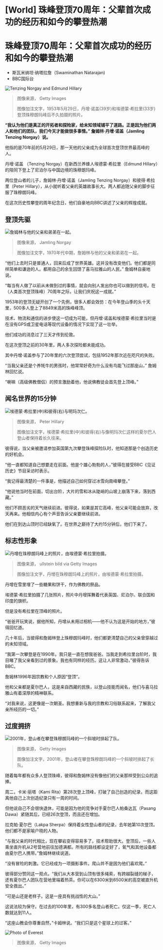 # [World] 珠峰登顶70周年：父辈首次成功的经历和如今的攀登热潮

#  珠峰登顶70周年：父辈首次成功的经历和如今的攀登热潮

  * 斯瓦米纳坦·纳塔拉詹（Swaminathan Natarajan) 
  * BBC国际台 


![Tenzing Norgay and Edmund Hillary](_129878200_everest1.jpg)

> 图像来源，  Getty Images
>
> 图像加注文字，1953年5月29日，丹增·诺盖(39岁)和埃德蒙·希拉里(33岁)登顶珠穆朗玛峰后不久拍摄的照片。

**“我认为他们是真正的开拓者和探险家，给未知领域铺平了道路。正是因为他们两人和他们的团队，我们今天才能做很多事情。” 詹姆林·丹增·诺盖（Jamling Tenzing Norgay）说。**

他指的是70年前的5月29日，那一天他的父亲成为全球首次登顶世界最高峰的人。

丹增·诺盖 （Tenzing Norgay）在新西兰养蜂人埃德蒙·希拉里（Edmund Hillary）的陪同下登上了尼泊尔与中国边境的珠穆朗玛峰。

两位登山者的儿子，詹姆林·丹增·诺盖（Jamling Tenzing Norgay）和彼得·希拉里（Peter Hillary），从小就听着父亲的英雄故事长大。两人都追随父亲的脚步征服了珠穆朗玛峰。

在这次历史性攀登的周年纪念日，他们自豪地向BBC讲述了父亲的辉煌成就。

##  登顶先驱

![詹姆林与他的父亲和弟弟在一起。](_129878199_eve3.jpg)

> 图像来源，  Jamling Norgay
>
> 图像加注文字，1970年代中期，詹姆林与他的父亲和弟弟在一起。

“他们上去时只是普通人，回来后成了世界英雄。这并没有改变他们。他们都是同样简单和谦逊的人。都用自己的余生回馈了喜马拉雅山的人民，” 詹姆林自豪地说。

“每当有人做了以前从未做到过的事情，就会向别人发出你也可以做到的信号。在（人类首次登顶珠峰）70周年之际，让我们庆祝这一成就。”

1953年的登顶无疑开创了一个先例，很多人都会效仿：在今年登山季的头十天里，500多人登上了8849米高的珠峰峰顶。

技术、物流和通信的进步使这一切成为可能，但丹增·诺盖和埃德蒙·希拉里当时是在没有GPS或卫星电话等现代设备的情况下实现了这一壮举。

他们成功的消息过了三天才传到伦敦。

在这次登顶之前的30年里，两人多次探险都未能成功。

其中丹增·诺盖参与了20年里的六次登顶尝试，包括1952年那次近在咫尺的失败。

“当我父亲还是个养牦牛的男孩时，他常常好奇为什么没有鸟能飞过那座山，” 詹姆林回忆说。

“喇嘛（高级佛教僧侣）的预言激励着他，他说佛教徒会首先登上顶峰。”

##  闻名世界的15分钟

![埃德蒙·希拉里\(中\)和彼得\(右\)与明玛次仁。](_129877871_eve5.jpg)

> 图像来源，  Peter Hillary
>
> 图像加注文字，埃德蒙·希拉里(中)和彼得(右)与像明玛次仁这样的夏尔巴人登山者保持着长久往来。

彼得说，当父亲被邀请参加英国第九次攀登珠峰探险队时，他知道那是个创造历史的好机会。

“他一直都知道自己想要走在前面。他是个雄心勃勃的人，”彼得在接受BBC《见证历史》节目采访时表示。

“我记得最清楚的一件事是，他描述自己如何穿过冰雪向南峰攀登。”

“他说他当时在前面，切出台阶，大片的雪和冰从陡峭的山坡上崩落下来，落到西藏。”

他们不顾恶劣的天气继续前进。彼得说，如果是其它高峰，他父亲可能会放弃，改天再来。他相信内心有个声音告诉父亲要继续前进。

他们在到达山顶时已经缺氧了。在世界之巅待了大约15分钟后，他们下来了。

##  标志性形象

![丹增在珠穆朗玛峰上的照片，由埃德蒙·希拉里拍摄。](_129880982_27f8742a-e8ce-4d2c-8213-75dc23fd59fc.jpg)

> 图像来源，  ullstein bild via Getty Images
>
> 图像加注文字，丹增在珠穆朗玛峰上的照片，由埃德蒙·希拉里拍摄。

丹增在雪里埋了一些糖果和饼干，作为佛教的祭品。

埃德蒙·希拉里拍摄了几张照片，照片中丹增挥舞着代表英国、尼泊尔、联合国和印度的旗帜。

但是没有希拉里在顶峰的照片。

“爸爸开玩笑说，据他所知，丹增从未用过相机——他不认为这是开始的地方，”彼得回忆道。

几十年后，当彼得和詹姆林登上珠穆朗玛峰时，他们都更清楚自己的父亲曾穿越过的未知领域。

“我第一次攀登是在1990年。我只是一直在想我爸爸。当我走到希拉里台阶时，我目睹了我父亲看到过的景象。我也有同样的经历。这让人非常激动，”彼得告诉BBC。

詹姆林1996年因宗教和个人原因“登顶”。

他和父亲都是夏尔巴人，这是来自西藏的民族，以登山技能而闻名，他们与喜马拉雅山有着深厚的精神联系。

“对我来说，这更像是一次朝圣。我想重新与我的宗教和习俗联系起来，了解我父亲所经历的一切。”

##  过度拥挤

![2001年，登山者在攀登珠穆朗玛峰的一个斜坡时排起了队。](_129877867_everest5.jpg)

> 图像来源，  Getty Images
>
> 图像加注文字，2001年，登山者在攀登珠穆朗玛峰的一个斜坡时排起了长队。

随着每年都有众多人登顶珠峰，彼得和詹姆林没有像他们的父亲那样受到公众的追捧。

周二，卡米·丽塔（Kami Rita）第28次登上顶峰，打破了自己创造的纪录，而这距离他自己上次创造纪录只有一周的时间。

但他说自己不会很快退休，可能是因为他的竞争对手夏尔巴人帕桑达瓦（Pasang Dawa）紧随其后，已经26次登顶，而且还在增加。

拉克帕·夏尔巴（Lakpa Sherpa）保持着女性登山者的纪录，去年她第10次登顶。他们都不是家喻户晓的人物。

“与我父亲的时代相比，现在攀岩变得容易多了。技术帮助很大。登顶后，一些人乘坐直升机从2号营地前往加德满都。所有的路线都设定好了，氧气和其他设备都由夏尔巴人携带。”詹姆林继续说道。

“没有冒险的刺激。它已经成为一项摄影事件。爬山并不是因为他们喜欢爬。”

彼得部分赞同这一观点。“我们从大本营到山顶有很多绳索，有跨越裂缝的梯子，还有夏尔巴人团队在营地里端着热茶。你可以在6300米到6500米的高空被直升机安全救出。”

“可是山还是老样子。这是一座具有挑战性的大山。”

这说法较为保守。在过去的100年里，有300多名登山者死亡。仅这一季，死亡人数就达到11人。

“这座山教会你尊重自然，”卡姆林说。“我们只是这个星球上的过客。”

![Photo of Everest](_129842852_everest7.jpg)

> 图像来源，  Getty Images


